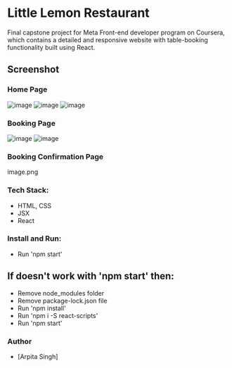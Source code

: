 # Little Lemon Restaurant

Final capstone project for Meta Front-end developer program on Coursera, which contains a detailed and responsive website with table-booking functionality built using React.

## Screenshot

### Home Page

![image](https://user-images.githubusercontent.com/107414400/230904365-317d72f2-07bc-4234-96e5-fb5698a6da7c.png)
![image](https://user-images.githubusercontent.com/107414400/230904588-558f9363-eecf-4336-8703-b935d4af44c0.png)
![image](https://user-images.githubusercontent.com/107414400/230904679-c26a941a-cea2-4ea8-8963-e7d4d519119f.png)


### Booking Page

![image](https://user-images.githubusercontent.com/107414400/230904808-bcc43bce-35ce-414a-9c87-a31ce5fe366c.png)
![image](https://user-images.githubusercontent.com/107414400/230904885-1682c820-67c0-4940-8ca0-e5addfc60168.png)


### Booking Confirmation Page
image.png

### Tech Stack:

- HTML, CSS
- JSX
- React

### Install and Run:

- Run 'npm start'
## If doesn't work with 'npm start' then:
- Remove node_modules folder
- Remove package-lock.json file
- Run 'npm install'
- Run 'npm i -S react-scripts'
- Run 'npm start'

### Author

- [Arpita Singh]
